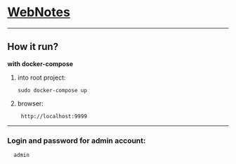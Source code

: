 # [WebNotes](https://webnotes.pythontop.xyz)

---

## How it run?

**with docker-compose**

1. into root project:

       sudo docker-compose up

2. browser:

        http://localhost:9999

---

### Login and password for admin account:

      admin

